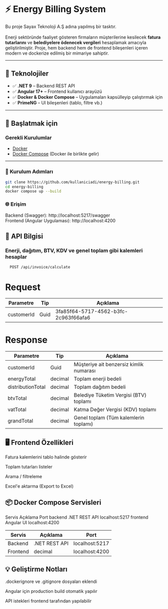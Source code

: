 # ⚡ Energy Billing System

Bu proje Sayax Teknoloji A.Ş adına yapılmış bir tasktır. </br></br>
Enerji sektöründe faaliyet gösteren firmaların müşterilerine kesilecek **fatura tutarlarını** ve **belediyelere ödenecek vergileri** hesaplamak amacıyla geliştirilmiştir. Proje, hem backend hem de frontend bileşenleri içeren modern ve dockerize edilmiş bir mimariye sahiptir.

---

## 🔧 Teknolojiler

- ✅ **.NET 9** – Backend REST API
- ✅ **Angular 17+** – Frontend kullanıcı arayüzü
- ✅ **Docker & Docker Compose** – Uygulamaları kapsülleyip çalıştırmak için
- ✅ **PrimeNG** – UI bileşenleri (tablo, filtre vb.)

--- 

## 🚀 Başlatmak için

### Gerekli Kurulumlar

- [Docker](https://www.docker.com/products/docker-desktop)
- [Docker Compose](https://docs.docker.com/compose/install/) (Docker ile birlikte gelir)

---

### 🔨 Kurulum Adımları

```bash
git clone https://github.com/kullaniciadi/energy-billing.git
cd energy-billing
docker compose up --build
```


### 🌐 Erişim

Backend (Swagger): http://localhost:5217/swagger</br>
Frontend (Angular Uygulaması): http://localhost:4200


## 🧾 API Bilgisi

### Enerji, dağıtım, BTV, KDV ve genel toplam gibi kalemleri hesaplar
```http
  POST /api/invoice/calculate
```
# Request
| Parametre   | Tip    | Açıklama                            |
|-------------|--------|----------------------------------------|
| customerId  | Guid   | 3fa85f64-5717-4562-b3fc-2c963f66afa6            |

# Response

| Parametre         | Tip     | Açıklama                                      |
|-------------------|---------|-----------------------------------------------|
| customerId        | Guid    | Müşteriye ait benzersiz kimlik numarası       |
| energyTotal       | decimal | Toplam enerji bedeli                          |
| distributionTotal | decimal | Toplam dağıtım bedeli                         |
| btvTotal          | decimal | Belediye Tüketim Vergisi (BTV) toplamı        |
| vatTotal          | decimal | Katma Değer Vergisi (KDV) toplamı             |
| grandTotal        | decimal | Genel toplam (Tüm kalemlerin toplamı)         |



## 🖥️ Frontend Özellikleri
Fatura kalemlerini tablo halinde gösterir

Toplam tutarları listeler

Arama / filtreleme

Excel'e aktarma (Export to Excel)


## 📦 Docker Compose Servisleri
Servis	Açıklama	Port
backend	.NET REST API	localhost:5217
frontend	Angular UI	localhost:4200

| Servis            | Açıklama      | Port                            |
|-------------------|---------------|----------------------------------------|
| Backend           | .NET REST API | localhost:5217         |
| Frontend          | decimal       | localhost:4200         |

## 💡 Geliştirme Notları
.dockerignore ve .gitignore dosyaları eklendi

Angular için production build otomatik yapılır

API istekleri frontend tarafından yapılabilir
